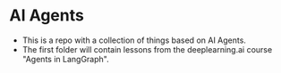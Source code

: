 # AI Agents
* This is a repo with a collection of things based on AI Agents.
* The first folder will contain lessons from the deeplearning.ai course "Agents in LangGraph".

